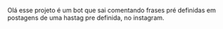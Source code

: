 Olá esse projeto é um bot que sai comentando frases pré definidas em postagens de uma hastag pre definida, no instagram.